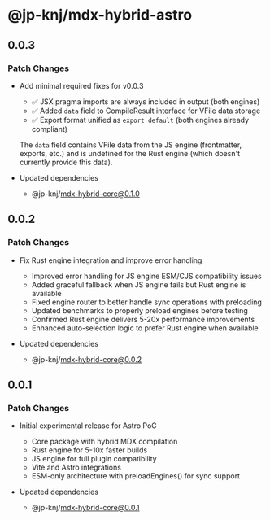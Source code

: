 # @jp-knj/mdx-hybrid-astro

## 0.0.3

### Patch Changes

- Add minimal required fixes for v0.0.3

  - ✅ JSX pragma imports are always included in output (both engines)
  - ✅ Added `data` field to CompileResult interface for VFile data storage
  - ✅ Export format unified as `export default` (both engines already compliant)

  The `data` field contains VFile data from the JS engine (frontmatter, exports, etc.) and is undefined for the Rust engine (which doesn't currently provide this data).

- Updated dependencies
  - @jp-knj/mdx-hybrid-core@0.1.0

## 0.0.2

### Patch Changes

- Fix Rust engine integration and improve error handling

  - Improved error handling for JS engine ESM/CJS compatibility issues
  - Added graceful fallback when JS engine fails but Rust engine is available
  - Fixed engine router to better handle sync operations with preloading
  - Updated benchmarks to properly preload engines before testing
  - Confirmed Rust engine delivers 5-20x performance improvements
  - Enhanced auto-selection logic to prefer Rust engine when available

- Updated dependencies
  - @jp-knj/mdx-hybrid-core@0.0.2

## 0.0.1

### Patch Changes

- Initial experimental release for Astro PoC

  - Core package with hybrid MDX compilation
  - Rust engine for 5-10x faster builds
  - JS engine for full plugin compatibility
  - Vite and Astro integrations
  - ESM-only architecture with preloadEngines() for sync support

- Updated dependencies
  - @jp-knj/mdx-hybrid-core@0.0.1
